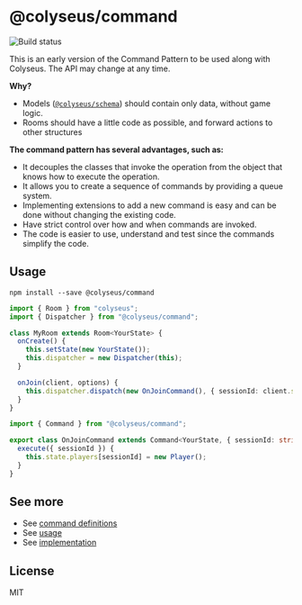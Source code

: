 # @colyseus/command

<img src="https://img.shields.io/travis/colyseus/command.svg?style=for-the-badge" alt="Build status" />

This is an early version of the Command Pattern to be used along with Colyseus. The API may change at any time.

**Why?**

- Models ([`@colyseus/schema`](https://github.com/colyseus/schema)) should contain only data, without game logic.
- Rooms should have a little code as possible, and forward actions to other structures

**The command pattern has several advantages, such as:**

- It decouples the classes that invoke the operation from the object that knows how to execute the operation.
- It allows you to create a sequence of commands by providing a queue system.
- Implementing extensions to add a new command is easy and can be done without changing the existing code.
- Have strict control over how and when commands are invoked.
- The code is easier to use, understand and test since the commands simplify the code.

## Usage

```
npm install --save @colyseus/command
```

```typescript
import { Room } from "colyseus";
import { Dispatcher } from "@colyseus/command";

class MyRoom extends Room<YourState> {
  onCreate() {
    this.setState(new YourState());
    this.dispatcher = new Dispatcher(this);
  }

  onJoin(client, options) {
    this.dispatcher.dispatch(new OnJoinCommand(), { sessionId: client.sessionId });
  }
}
```

```typescript
import { Command } from "@colyseus/command";

export class OnJoinCommand extends Command<YourState, { sessionId: string }> {
  execute({ sessionId }) {
    this.state.players[sessionId] = new Player();
  }
}
```

## See more

- See [command definitions](https://github.com/endel/actions/blob/master/test/scenarios/CardGameScenario.ts)
- See [usage](https://github.com/endel/actions/blob/master/test/Test.ts)
- See [implementation](https://github.com/endel/actions/blob/master/src/index.ts)


## License

MIT
